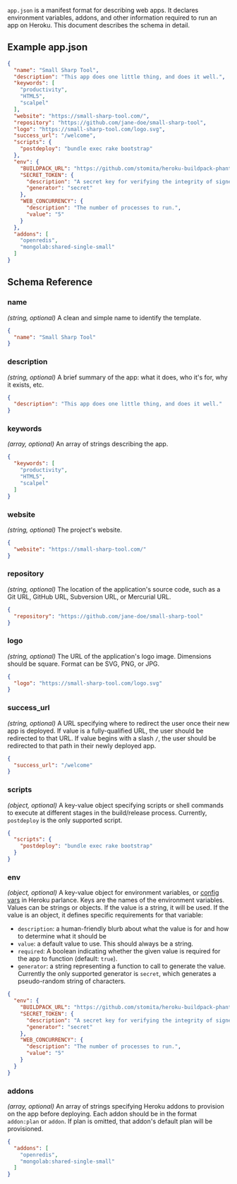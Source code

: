 `app.json` is a manifest format for describing web apps. It declares environment
variables, addons, and other information required to run an app on Heroku. This
document describes the schema in detail.

## Example app.json

```json
{
  "name": "Small Sharp Tool",
  "description": "This app does one little thing, and does it well.",
  "keywords": [
    "productivity",
    "HTML5",
    "scalpel"
  ],
  "website": "https://small-sharp-tool.com/",
  "repository": "https://github.com/jane-doe/small-sharp-tool",
  "logo": "https://small-sharp-tool.com/logo.svg",
  "success_url": "/welcome",
  "scripts": {
    "postdeploy": "bundle exec rake bootstrap"
  },
  "env": {
    "BUILDPACK_URL": "https://github.com/stomita/heroku-buildpack-phantomjs",
    "SECRET_TOKEN": {
      "description": "A secret key for verifying the integrity of signed cookies.",
      "generator": "secret"
    },
    "WEB_CONCURRENCY": {
      "description": "The number of processes to run.",
      "value": "5"
    }
  },
  "addons": [
    "openredis",
    "mongolab:shared-single-small"
  ]
}
```

## Schema Reference


### name

*(string, optional)* A clean and simple name to identify the template.

```json
{
  "name": "Small Sharp Tool"
}
```


### description

*(string, optional)* A brief summary of the app: what it does, who it&#39;s for, why it exists, etc.

```json
{
  "description": "This app does one little thing, and does it well."
}
```


### keywords

*(array, optional)* An array of strings describing the app.

```json
{
  "keywords": [
    "productivity",
    "HTML5",
    "scalpel"
  ]
}
```


### website

*(string, optional)* The project&#39;s website.

```json
{
  "website": "https://small-sharp-tool.com/"
}
```


### repository

*(string, optional)* The location of the application&#39;s source code, such as a Git URL, GitHub URL, Subversion URL, or Mercurial URL.

```json
{
  "repository": "https://github.com/jane-doe/small-sharp-tool"
}
```


### logo

*(string, optional)* The URL of the application&#39;s logo image. Dimensions should be square. Format can be SVG, PNG, or JPG.

```json
{
  "logo": "https://small-sharp-tool.com/logo.svg"
}
```


### success_url

*(string, optional)* A URL specifying where to redirect the user once their new app is deployed. If value is a fully-qualified URL, the user should be redirected to that URL. If value begins with a slash `/`, the user should be redirected to that path in their newly deployed app.

```json
{
  "success_url": "/welcome"
}
```


### scripts

*(object, optional)* A key-value object specifying scripts or shell commands to execute at different stages in the build/release process. Currently, `postdeploy` is the only supported script.

```json
{
  "scripts": {
    "postdeploy": "bundle exec rake bootstrap"
  }
}
```


### env

*(object, optional)* A key-value object for environment variables, or [config vars](https://devcenter.heroku.com/articles/config-vars) in Heroku parlance. Keys are the names of the environment variables. Values can be strings or objects. If the value is a string, it will be used. If the value is an object, it defines specific requirements for that variable:

- `description`: a human-friendly blurb about what the value is for and how to determine what it should be
- `value`: a default value to use. This should always be a string.
- `required`: A boolean indicating whether the given value is required for the app to function (default: `true`).
- `generator`: a string representing a function to call to generate the value. Currently the only supported generator is `secret`, which generates a pseudo-random string of characters.

```json
{
  "env": {
    "BUILDPACK_URL": "https://github.com/stomita/heroku-buildpack-phantomjs",
    "SECRET_TOKEN": {
      "description": "A secret key for verifying the integrity of signed cookies.",
      "generator": "secret"
    },
    "WEB_CONCURRENCY": {
      "description": "The number of processes to run.",
      "value": "5"
    }
  }
}
```


### addons

*(array, optional)* An array of strings specifying Heroku addons to provision on the app before deploying. Each addon should be in the format `addon:plan` or `addon`. If plan is omitted, that addon&#39;s default plan will be provisioned.

```json
{
  "addons": [
    "openredis",
    "mongolab:shared-single-small"
  ]
}
```

